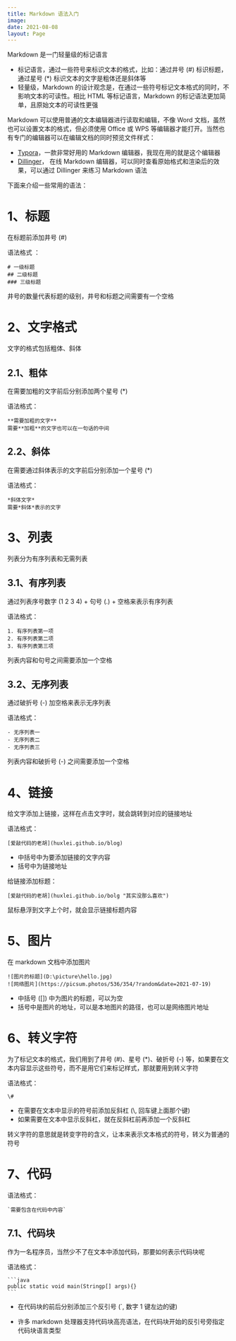 ```yaml
---
title: Markdown 语法入门
image: 
date: 2021-08-08
layout: Page
---
```


Markdown 是一门轻量级的标记语言

- 标记语言，通过一些符号来标识文本的格式，比如：通过井号 (#) 标识标题，通过星号 (*) 标识文本的文字是粗体还是斜体等
- 轻量级，Markdown 的设计观念是，在通过一些符号标记文本格式的同时，不影响文本的可读性。相比 HTML 等标记语言，Markdown 的标记语法更加简单，且原始文本的可读性更强

Markdown 可以使用普通的文本编辑器进行读取和编辑，不像 Word 文档，虽然也可以设置文本的格式，但必须使用 Office 或 WPS 等编辑器才能打开。当然也有专门的编辑器可以在编辑文档的同时预览文件样式：

- [Typora](https://typora.io/ "点击跳转 Typora 官网")，一款非常好用的 Markdown 编辑器，我现在用的就是这个编辑器
- [Dillinger](https://dillinger.io/ "点击跳转 Dillinger 官网")， 在线 Markdown 编辑器，可以同时查看原始格式和渲染后的效果，可以通过 Dillinger 来练习 Markdown 语法

下面来介绍一些常用的语法：

# 1、标题

在标题前添加井号 (#)

语法格式 ：

``` 
# 一级标题
## 二级标题
### 三级标题
```

井号的数量代表标题的级别，井号和标题之间需要有一个空格

# 2、文字格式

文字的格式包括粗体、斜体

## 2.1、粗体

在需要加粗的文字前后分别添加两个星号 (*)

语法格式：

``` 
**需要加粗的文字**
需要**加粗**的文字也可以在一句话的中间
```

## 2.2、斜体

在需要通过斜体表示的文字前后分别添加一个星号 (*)

语法格式：

```
*斜体文字*
需要*斜体*表示的文字
```

# 3、列表

列表分为有序列表和无需列表

## 3.1、有序列表

通过列表序号数字 (1 2 3 4) + 句号 (.) + 空格来表示有序列表

语法格式：

``` 
1. 有序列表第一项
2. 有序列表第二项
3. 有序列表第三项
```

列表内容和句号之间需要添加一个空格

## 3.2、无序列表

通过破折号 (-) 加空格来表示无序列表

语法格式：

``` 
- 无序列表一
- 无序列表二
- 无序列表三
```

列表内容和破折号 (-) 之间需要添加一个空格

# 4、链接

给文字添加上链接，这样在点击文字时，就会跳转到对应的链接地址

语法格式：

``` 
[爱敲代码的老胡](huxlei.github.io/blog)
```

- 中括号中为要添加链接的文字内容
- 括号中为链接地址

给链接添加标题：

``` 
[爱敲代码的老胡](huxlei.github.io/bolg "其实没那么喜欢")
```

鼠标悬浮到文字上个时，就会显示链接标题内容

# 5、图片

在 markdown 文档中添加图片

``` 
![图片的标题](D:\picture\hello.jpg)
![网络图片](https://picsum.photos/536/354/?random&date=2021-07-19)
```

- 中括号 ([]) 中为图片的标题，可以为空
- 括号中是图片的地址，可以是本地图片的路径，也可以是网络图片地址

# 6、转义字符

为了标记文本的格式，我们用到了井号 (#)、星号 (*)、破折号 (-) 等，如果要在文本内容显示这些符号，而不是用它们来标记样式，那就要用到转义字符

语法格式：

```
\#
```

- 在需要在文本中显示的符号前添加反斜杠 (\\, 回车键上面那个键)
- 如果需要在文本中显示反斜杠，就在反斜杠前再添加一个反斜杠

转义字符的意思就是转变字符的含义，让本来表示文本格式的符号，转义为普通的符号

# 7、代码

语法格式：

```
`需要包含在代码中内容`
```

## 7.1、代码块

作为一名程序员，当然少不了在文本中添加代码，那要如何表示代码块呢

语法格式：

```
```java
public static void main(Stringp[] args){}
​```
```

- 在代码块的前后分别添加三个反引号 (`, 数字 1 键左边的键)

- 许多 markdown 处理器支持代码块高亮语法，在代码块开始的反引号旁指定代码块语言类型